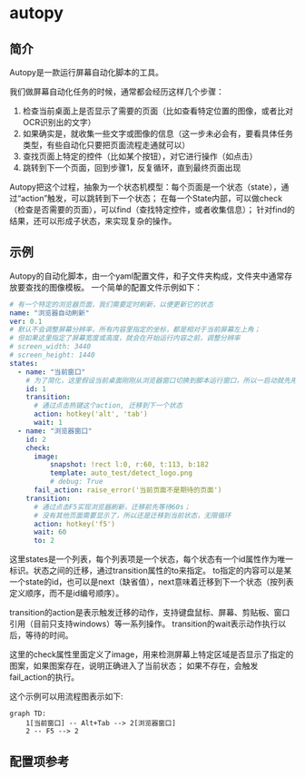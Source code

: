 # autopy
## 简介
Autopy是一款运行屏幕自动化脚本的工具。

我们做屏幕自动化任务的时候，通常都会经历这样几个步骤：
1. 检查当前桌面上是否显示了需要的页面（比如查看特定位置的图像，或者比对OCR识别出的文字）
2. 如果确实是，就收集一些文字或图像的信息（这一步未必会有，要看具体任务类型，有些自动化只要把页面流程走通就可以）
3. 查找页面上特定的控件（比如某个按钮），对它进行操作（如点击）
4. 跳转到下一个页面，回到步骤1，反复循环，直到最终页面出现

Autopy把这个过程，抽象为一个状态机模型：每个页面是一个状态（state），通过“action”触发，可以跳转到下一个状态；
在每一个State内部，可以做check（检查是否需要的页面），可以find（查找特定控件，或者收集信息）；
针对find的结果，还可以形成子状态，来实现复杂的操作。

## 示例
Autopy的自动化脚本，由一个yaml配置文件，和子文件夹构成，文件夹中通常存放要查找的图像模板。
一个简单的配置文件示例如下：
```yaml
# 有一个特定的浏览器页面，我们需要定时刷新，以便更新它的状态
name: "浏览器自动刷新"
ver: 0.1
# 默认不会调整屏幕分辨率，所有内容里指定的坐标，都是相对于当前屏幕左上角；
# 但如果这里指定了屏幕宽度或高度，就会在开始运行内容之前，调整分辨率
# screen_width: 3440   
# screen_height: 1440
states:
  - name: "当前窗口"
    # 为了简化，这里假设当前桌面刚刚从浏览器窗口切换到脚本运行窗口，所以一启动就先用alt+tab键切换回去
    id: 1
    transition:
      # 通过点击热键这个action, 迁移到下一个状态
      action: hotkey('alt', 'tab')
      wait: 1
  - name: "浏览器窗口"
    id: 2
    check:
      image:
          snapshot: !rect l:0, r:60, t:113, b:182
          template: auto_test/detect_logo.png
          # debug: True
      fail_action: raise_error('当前页面不是期待的页面')
    transition:
      # 通过点击F5实现浏览器刷新，迁移前先等待60s；
      # 没有其他页面需要显示了，所以还是迁移到当前状态，无限循环
      action: hotkey('f5')
      wait: 60
      to: 2
```
这里states是一个列表，每个列表项是一个状态，每个状态有一个id属性作为唯一标识。状态之间的迁移，通过transition属性的to来指定。
to指定的内容可以是某一个state的id，也可以是next（缺省值），next意味着迁移到下一个状态（按列表定义顺序，而不是id编号顺序）。

transition的action是表示触发迁移的动作，支持键盘鼠标、屏幕、剪贴板、窗口引用（目前只支持windows）等一系列操作。
transition的wait表示动作执行以后，等待的时间。

这里的check属性里面定义了image，用来检测屏幕上特定区域是否显示了指定的图案，如果图案存在，说明正确进入了当前状态；
如果不存在，会触发fail_action的执行。

这个示例可以用流程图表示如下:
```mermaid
graph TD:
    1[当前窗口] -- Alt+Tab --> 2[浏览器窗口]
    2 -- F5 --> 2 
```

## 配置项参考
